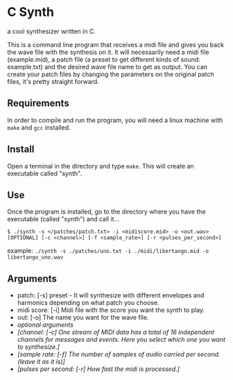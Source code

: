 # C Synth
a cool synthesizer written in C. 

This is a command line program that receives a midi file and gives you back the wave file with the synthesis on it. It will necessarily need a midi file (example.mid), a patch file (a preset to get different kinds of sound: example.txt) and the desired wave file name to get as output. You can create your patch files by changing the parameters on the original patch files, it's pretty straight forward. 
## Requirements

In order to compile and run the program, you will need a linux machine with ```make``` and ```gcc``` installed.

## Install

Open a terminal in the directory and type ```make```. 
This will create an executable called "synth".

## Use
Once the program is installed, go to the directory where you have the executable (called "synth") and call it...

```$ ./synth -s </patches/patch.txt> -i <midiscore.mid> -o <out.wav> [OPTIONAL] [-c <channel>] [-f <sample_rate>] [-r <pulses_per_second>]```

example:
``./synth -s ./patches/uno.txt -i ./midi/libertango.mid -o libertango_uno.wav``



## Arguments

* patch: [-s] preset - It will synthesize with different envelopes and harmonics depending on what patch you choose. 
* midi score: [-i] Midi file with the score you want the synth to play. 
* out: [-o] The name you want for the wave file.
* _optional arguments_
* _[channel: [-c] One stream of MIDI data has a total of 16 independent channels for messages and events. Here you select which one you want to synthesize.]_
* _[sample rate: [-f] The number of samples of audio carried per second. (leave it as it is)]_
* _[pulses per second: [-r] How fast the midi is processed.]_


